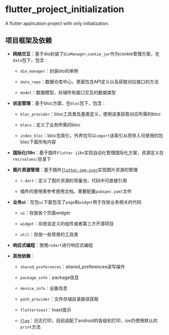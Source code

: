 # flutter_project_initialization

A flutter application project with only initialization.

## 项目框架及依赖

- **网络交互**：基于dio封装了`DioManager`,`cookie_jar`作为cookie管理方案，在`data`包下，包含：

	- `dio_manager`：封装dio的单例

	- `data_repo`：数据仓库中心，里面包含API定义以及获取对应接口的方法

	- `model`：数据模型，存储所有接口交互的数据类型

- **状态管理**：基于bloc方案，在`bloc`包下，包含：

	- `bloc_provider`：bloc工具类及基类定义，使用该类获取对应所需的bloc

	- `blocs`：定义了业务所需的bloc

	- `index_bloc`：bloc包索引，外界包可以`import`该索引从而导入可使用的包bloc下面所有内容

- **国际化i18n**：基于插件`Flutter i18n`实现自动化管理国际化方案，资源定义在`res/values/`目录下

- **图片资源管理**：基于插件[`flutter-img-sync`](https://github.com/Leo0618/flutter-img-sync)实现图片资源的管理

	- `r.dart`：定义了图片资源的常量池，代码中可直接引用

	- 插件的使用需参考使用文档，需要配置`pubspec.yaml`文件

- **业务ui**：在包`ui`下面包含了`page`和`widget`用于存放业务相关的代码

	- `ui`：存放各个页面widget

	- `widget`：存放自定义的组件或者第三方开源项目

	- `util`：存放一些常用的工具类

- **响应式编程**：使用`rxdart`进行响应式编程

- **其他依赖**：

	- `shared_preferences`：shared_preferences读写操作
	
	- `package_info`：package信息

	- `device_info`：设备信息

	- `path_provider`：文件存储目录路径获取

	- `fluttertoast`：toast提示

	- [`flog`](https://github.com/Leo0618/flog)：日志打印，目前适配了android的各级别打印，ios仍使用默认的`print`方法